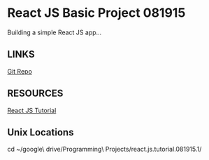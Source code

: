 # React JS Basic Project 081915

Building a simple React JS app...

## LINKS

[Git Repo](https://github.com/reactjs/react-tutorial/)

## RESOURCES

[React JS Tutorial](https://facebook.github.io/react/docs/tutorial.html)

## Unix Locations

cd ~/google\ drive/Programming\ Projects/react.js.tutorial.081915.1/